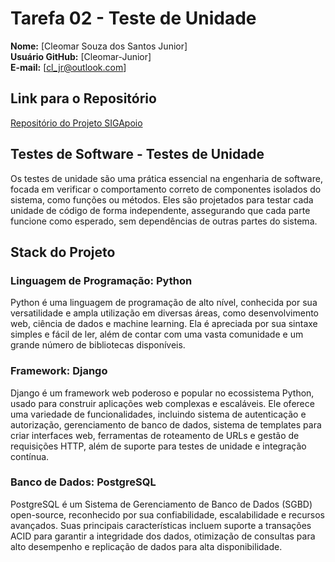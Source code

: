 # Tarefa 02 - Teste de Unidade

**Nome:** [Cleomar Souza dos Santos Junior]  
**Usuário GitHub:** [Cleomar-Junior]  
**E-mail:** [cl_jr@outlook.com]

## Link para o Repositório

[Repositório do Projeto SIGApoio](https://github.com/tgo-mas/SIGApoio)

## Testes de Software - Testes de Unidade

Os testes de unidade são uma prática essencial na engenharia de software, focada em verificar o comportamento correto de componentes isolados do sistema, como funções ou métodos. Eles são projetados para testar cada unidade de código de forma independente, assegurando que cada parte funcione como esperado, sem dependências de outras partes do sistema.

## Stack do Projeto

### Linguagem de Programação: Python

Python é uma linguagem de programação de alto nível, conhecida por sua versatilidade e ampla utilização em diversas áreas, como desenvolvimento web, ciência de dados e machine learning. Ela é apreciada por sua sintaxe simples e fácil de ler, além de contar com uma vasta comunidade e um grande número de bibliotecas disponíveis.

### Framework: Django

Django é um framework web poderoso e popular no ecossistema Python, usado para construir aplicações web complexas e escaláveis. Ele oferece uma variedade de funcionalidades, incluindo sistema de autenticação e autorização, gerenciamento de banco de dados, sistema de templates para criar interfaces web, ferramentas de roteamento de URLs e gestão de requisições HTTP, além de suporte para testes de unidade e integração contínua.

### Banco de Dados: PostgreSQL

PostgreSQL é um Sistema de Gerenciamento de Banco de Dados (SGBD) open-source, reconhecido por sua confiabilidade, escalabilidade e recursos avançados. Suas principais características incluem suporte a transações ACID para garantir a integridade dos dados, otimização de consultas para alto desempenho e replicação de dados para alta disponibilidade.